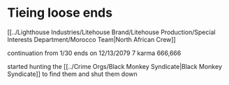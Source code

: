 # Tieing loose ends
[[../Lighthouse Industries/Litehouse Brand/Litehouse Production/Special Interests Department/Morocco Team|North African Crew]]

continuation from 1/30
ends on 12/13/2079
7 karma
666,666

started hunting the [[../Crime Orgs/Black Monkey Syndicate|Black Monkey Syndicate]] to find them and shut them down